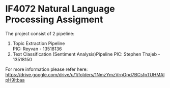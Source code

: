 # IF4072 Natural Language Processing Assigment

The project consist of 2 pipeline:

1. Topic Extraction Pipeline </br>
   PIC: Reyvan - 13518136
2. Text Classification (Sentiment Analysis)Pipeline
   PIC: Stephen Thajeb - 13518150

For more information please refer here:</br>
https://drive.google.com/drive/u/1/folders/1NmzYmzVrpOpd7BCsfpTUHMAlpH9Itbaa
